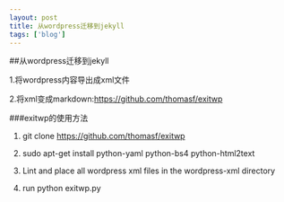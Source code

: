 ```yaml
---
layout: post
title: 从wordpress迁移到jekyll
tags: ['blog']
---
```



##从wordpress迁移到jekyll

1.将wordpress内容导出成xml文件

2.将xml变成markdown:https://github.com/thomasf/exitwp

###exitwp的使用方法

1. git clone https://github.com/thomasf/exitwp

2. sudo apt-get install python-yaml python-bs4 python-html2text

3. Lint and place all wordpress xml files in the wordpress-xml directory 

4. run python exitwp.py